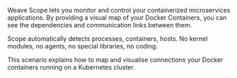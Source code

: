 
Weave Scope lets you monitor and control your containerized microservices applications. By providing a visual map of your Docker Containers, you can see the dependencies and communication links between them.

Scope automatically detects processes, containers, hosts. No kernel modules, no agents, no special libraries, no coding.

This scenario explains how to map and visualise connections your Docker containers running on a Kubernetes cluster.